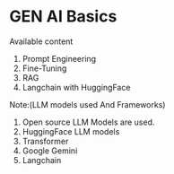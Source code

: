 # GEN AI Basics

Available content
1. Prompt Engineering
2. Fine-Tuning
3. RAG
4. Langchain with HuggingFace

Note:(LLM models used And Frameworks)
1. Open source LLM Models are used.
2. HuggingFace LLM models
3. Transformer
4. Google Gemini
5. Langchain


